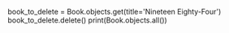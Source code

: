 book_to_delete = Book.objects.get(title='Nineteen Eighty-Four')
book_to_delete.delete()
print(Book.objects.all())